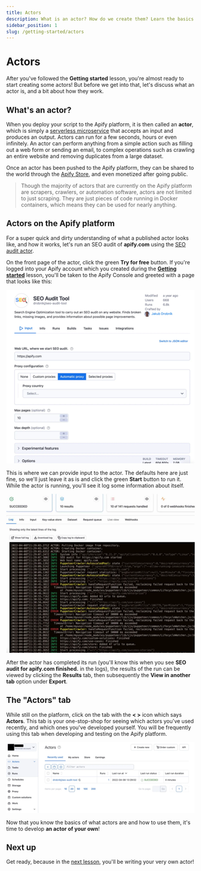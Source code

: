 ```yaml
---
title: Actors
description: What is an actor? How do we create them? Learn the basics of what actors are, how they work, and try out an actor yourself right on the Apify platform!
sidebar_position: 1
slug: /getting-started/actors
---
```


# [](#actors) Actors

After you've followed the **Getting started** lesson, you're almost ready to start creating some actors! But before we get into that, let's discuss what an actor is, and a bit about how they work.

## [](#what-is-an-actor) What's an actor?

When you deploy your script to the Apify platform, it is then called an **actor**, which is simply a [serverless microservice](https://www.datadoghq.com/knowledge-center/serverless-architecture/serverless-microservices/#:~:text=Serverless%20microservices%20are%20cloud-based,suited%20for%20microservice-based%20architectures.) that accepts an input and produces an output. Actors can run for a few seconds, hours or even infinitely. An actor can perform anything from a simple action such as filling out a web form or sending an email, to complex operations such as crawling an entire website and removing duplicates from a large dataset.

Once an actor has been pushed to the Apify platform, they can be shared to the world through the [Apify Store](https://apify.com/store), and even monetized after going public.

> Though the majority of actors that are currently on the Apify platform are scrapers, crawlers, or automation software, actors are not limited to just scraping. They are just pieces of code running in Docker containers, which means they can be used for nearly anything.

## [](#actors-on-platform) Actors on the Apify platform

For a super quick and dirty understanding of what a published actor looks like, and how it works, let's run an SEO audit of **apify.com** using the [SEO audit actor](https://apify.com/drobnikj/seo-audit-tool).

On the front page of the actor, click the green **Try for free** button. If you're logged into your Apify account which you created during the [**Getting started**](../../docs/tutorials/apify_scrapers/getting_started.md) lesson, you'll be taken to the Apify Console and greeted with a page that looks like this:

![Actor configuration](./images/seo-actor-config.webp)

This is where we can provide input to the actor. The defaults here are just fine, so we'll just leave it as is and click the green **Start** button to run it. While the actor is running, you'll see it log some information about itself.

![Actor logs](./images/actor-logs.webp)

After the actor has completed its run (you'll know this when you see **SEO audit for apify.com finished.** in the logs), the results of the run can be viewed by clicking the **Results** tab, then subsequently the **View in another tab** option under **Export**.

## [](#actors-tab) The "Actors" tab

While still on the platform, click on the tab with the **< >** icon which says **Actors**. This tab is your one-stop-shop for seeing which actors you've used recently, and which ones you've developed yourself. You will be frequently using this tab when developing and testing on the Apify platform.

![The "Actors" tab on the Apify platform](./images/actors-tab.webp)

Now that you know the basics of what actors are and how to use them, it's time to develop **an actor of your own**!

## [](#next) Next up

Get ready, because in the [next lesson](./creating_actors.md), you'll be writing your very own actor!
